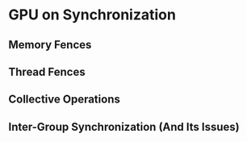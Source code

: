 # GPU on Synchronization


## Memory Fences


## Thread Fences


## Collective Operations


## Inter-Group Synchronization (And Its Issues)

